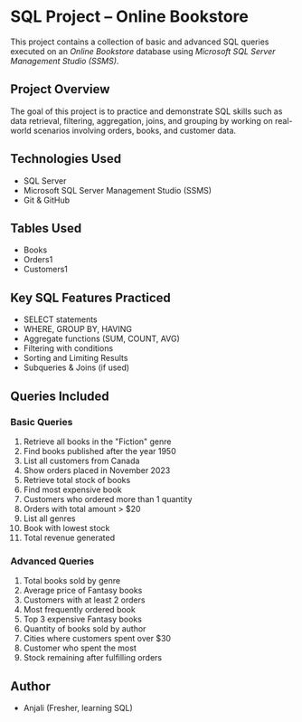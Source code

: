 # SQL Project – Online Bookstore

This project contains a collection of basic and advanced SQL queries executed on an *Online Bookstore* database using *Microsoft SQL Server Management Studio (SSMS)*.

## Project Overview
The goal of this project is to practice and demonstrate SQL skills such as data retrieval, filtering, aggregation, joins, and grouping by working on real-world scenarios involving orders, books, and customer data.

## Technologies Used
- SQL Server
- Microsoft SQL Server Management Studio (SSMS)
- Git & GitHub

## Tables Used
- Books
- Orders1
- Customers1

## Key SQL Features Practiced
- SELECT statements
- WHERE, GROUP BY, HAVING
- Aggregate functions (SUM, COUNT, AVG)
- Filtering with conditions
- Sorting and Limiting Results
- Subqueries & Joins (if used)

## Queries Included

### Basic Queries
1. Retrieve all books in the "Fiction" genre
2. Find books published after the year 1950
3. List all customers from Canada
4. Show orders placed in November 2023
5. Retrieve total stock of books
6. Find most expensive book
7. Customers who ordered more than 1 quantity
8. Orders with total amount > $20
9. List all genres
10. Book with lowest stock
11. Total revenue generated

### Advanced Queries
1. Total books sold by genre
2. Average price of Fantasy books
3. Customers with at least 2 orders
4. Most frequently ordered book
5. Top 3 expensive Fantasy books
6. Quantity of books sold by author
7. Cities where customers spent over $30
8. Customer who spent the most
9. Stock remaining after fulfilling orders

## Author
- Anjali (Fresher, learning SQL)
